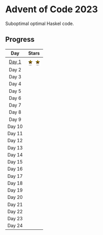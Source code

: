 # Advent of Code 2023

Suboptimal optimal Haskel code.

## Progress

| Day   | Stars |
| :---: | :---: |
| [Day 1](./1.hs) | <img src="./star.gif" width="20" style="transform: translateY(5px)"> <img src="./star.gif" width="20" style="transform: translateY(5px)"> |
| Day 2 |  |
| Day 3 |  |
| Day 4 |  |
| Day 5 |  |
| Day 6 |  |
| Day 7 |  |
| Day 8 |  |
| Day 9 |  |
| Day 10 |  |
| Day 11 |  |
| Day 12 |  |
| Day 13 |  |
| Day 14 |  |
| Day 15 |  |
| Day 16 |  |
| Day 17 |  |
| Day 18 |  |
| Day 19 |  |
| Day 20 |  |
| Day 21 |  |
| Day 22 |  |
| Day 23 |  |
| Day 24 |  |